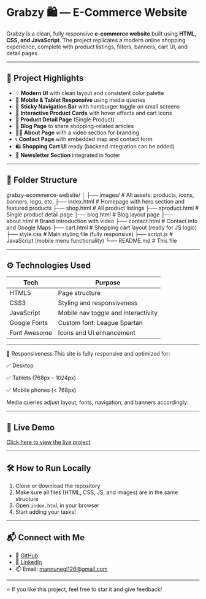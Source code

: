 # Grabzy 🛍️ — E-Commerce Website

Grabzy is a clean, fully responsive **e-commerce website** built using **HTML, CSS, and JavaScript**. The project replicates a modern online shopping experience, complete with product listings, filters, banners, cart UI, and detail pages.

---

## 🌟 Project Highlights

- 💡 **Modern UI** with clean layout and consistent color palette
- 📱 **Mobile & Tablet Responsive** using media queries
- 🧭 **Sticky Navigation Bar** with hamburger toggle on small screens
- 🛒 **Interactive Product Cards** with hover effects and cart icons
- 🧾 **Product Detail Page** (Single Product)
- 📰 **Blog Page** to share shopping-related articles
- 🧍‍♂️ **About Page** with a video section for branding
- 📞 **Contact Page** with embedded map and contact form
- 🛍️ **Shopping Cart UI** ready (backend integration can be added)
- 📨 **Newsletter Section** integrated in footer

---

## 🧩 Folder Structure

grabzy-ecommerce-website/
│
├── images/ # All assets: products, icons, banners, logo, etc.
├── index.html # Homepage with hero section and featured products
├── shop.html # All product listings
├── sproduct.html # Single product detail page
├── blog.html # Blog layout page
├── about.html # Brand introduction with video
├── contact.html # Contact info and Google Maps
├── cart.html # Shopping cart layout (ready for JS logic)
├── style.css # Main styling file (fully responsive)
├── script.js # JavaScript (mobile menu functionality)
└── README.md # This file

---

## ⚙️ Technologies Used

| Tech          | Purpose                                |
|---------------|----------------------------------------|
| HTML5         | Page structure                         |
| CSS3          | Styling and responsiveness             |
| JavaScript    | Mobile nav toggle and interactivity    |
| Google Fonts  | Custom font: League Spartan            |
| Font Awesome  | Icons and UI enhancement               |

---

📱 Responsiveness
This site is fully responsive and optimized for:

✅ Desktop

✅ Tablets (768px – 1024px)

✅ Mobile phones (< 768px)

Media queries adjust layout, fonts, navigation, and banners accordingly.

---

## 🚀 Live Demo

[Click here to view the live project](https://mukulnegi2004.github.io/Grabzy-E-Commerce-Website/)

---

## 🛠️ How to Run Locally

1. Clone or download the repository
2. Make sure all files (HTML, CSS, JS, and images) are in the same structure
3. Open `index.html` in your browser
4. Start adding your tasks!

---

## 📬 Connect with Me

- 💼 [GitHub](https://github.com/mukulnegi2004)
- 💬 [LinkedIn](https://www.linkedin.com/in/mukul-negi-75b741374/)
- 📫 Email: mannunegi126@gmail.com

---

⭐ If you like this project, feel free to star it and give feedback!
